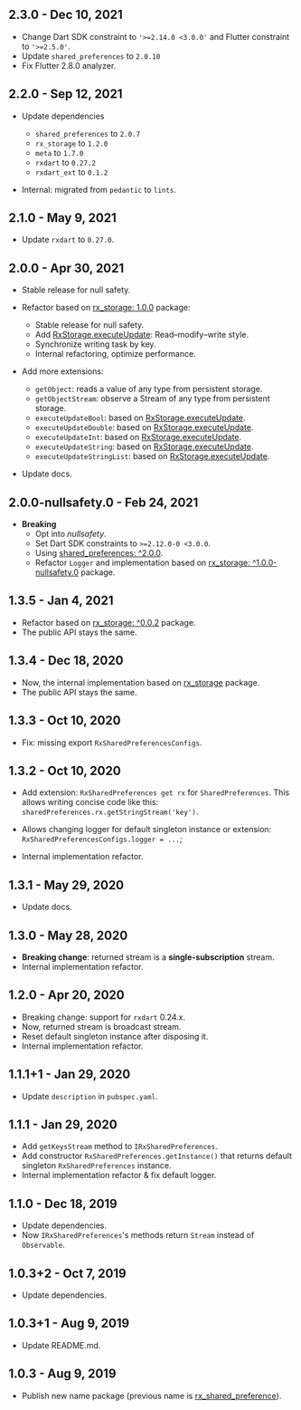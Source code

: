 ## 2.3.0 - Dec 10, 2021

-   Change Dart SDK constraint to `'>=2.14.0 <3.0.0'` and Flutter constraint to `'>=2.5.0'`.
-   Update `shared_preferences` to `2.0.10`
-   Fix Flutter 2.8.0 analyzer.

## 2.2.0 - Sep 12, 2021

-   Update dependencies
    -   `shared_preferences` to `2.0.7`
    -   `rx_storage` to `1.2.0`
    -   `meta` to `1.7.0`
    -   `rxdart` to `0.27.2`
    -   `rxdart_ext` to `0.1.2`

-   Internal: migrated from `pedantic` to `lints`.

## 2.1.0 - May 9, 2021

-   Update `rxdart` to `0.27.0`.

## 2.0.0 - Apr 30, 2021

-   Stable release for null safety.

-   Refactor based on [rx_storage: 1.0.0](https://pub.dev/packages/rx_storage/versions/1.0.0) package:
    -   Stable release for null safety.
    -   Add [RxStorage.executeUpdate](https://pub.dev/documentation/rx_storage/latest/rx_storage/RxStorage/executeUpdate.html): Read–modify–write style.
    -   Synchronize writing task by key.
    -   Internal refactoring, optimize performance.

-   Add more extensions:
    -   `getObject`: reads a value of any type from persistent storage.
    -   `getObjectStream`: observe a Stream of any type from persistent storage.
    -   `executeUpdateBool`: based on [RxStorage.executeUpdate](https://pub.dev/documentation/rx_storage/latest/rx_storage/RxStorage/executeUpdate.html).
    -   `executeUpdateDouble`: based on [RxStorage.executeUpdate](https://pub.dev/documentation/rx_storage/latest/rx_storage/RxStorage/executeUpdate.html).
    -   `executeUpdateInt`: based on [RxStorage.executeUpdate](https://pub.dev/documentation/rx_storage/latest/rx_storage/RxStorage/executeUpdate.html).
    -   `executeUpdateString`: based on [RxStorage.executeUpdate](https://pub.dev/documentation/rx_storage/latest/rx_storage/RxStorage/executeUpdate.html).
    -   `executeUpdateStringList`: based on [RxStorage.executeUpdate](https://pub.dev/documentation/rx_storage/latest/rx_storage/RxStorage/executeUpdate.html).

-   Update docs.

## 2.0.0-nullsafety.0 - Feb 24, 2021

-   **Breaking**
    -   Opt into _nullsafety_.
    -   Set Dart SDK constraints to `>=2.12.0-0 <3.0.0`.
    -   Using [shared_preferences: ^2.0.0](https://pub.dev/packages/shared_preferences/versions/2.0.0).
    -   Refactor `Logger` and implementation based on [rx_storage: ^1.0.0-nullsafety.0](https://pub.dev/packages/rx_storage/versions/1.0.0-nullsafety.0) package.

## 1.3.5 - Jan 4, 2021

-   Refactor based on [rx_storage: ^0.0.2](https://pub.dev/packages/rx_storage/versions/0.0.2) package.
-   The public API stays the same.

## 1.3.4 - Dec 18, 2020

-   Now, the internal implementation based on [rx_storage](https://pub.dev/packages/rx_storage/versions/0.0.1) package.
-   The public API stays the same.

## 1.3.3 - Oct 10, 2020

-   Fix: missing export `RxSharedPreferencesConfigs`.

## 1.3.2 - Oct 10, 2020

-   Add extension: `RxSharedPreferences get rx` for `SharedPreferences`.
    This allows writing concise code like this: `sharedPreferences.rx.getStringStream('key')`.

-   Allows changing logger for default singleton instance or extension: `RxSharedPreferencesConfigs.logger = ...`;

-   Internal implementation refactor.

## 1.3.1 - May 29, 2020

-   Update docs.

## 1.3.0 - May 28, 2020

-   **Breaking change**: returned stream is a **single-subscription** stream.
-   Internal implementation refactor.

## 1.2.0 - Apr 20, 2020

-   Breaking change: support for `rxdart` 0.24.x.
-   Now, returned stream is broadcast stream.
-   Reset default singleton instance after disposing it.
-   Internal implementation refactor.

## 1.1.1+1 - Jan 29, 2020

-   Update `description` in `pubspec.yaml`.

## 1.1.1 - Jan 29, 2020

-   Add `getKeysStream` method to `IRxSharedPreferences`.
-   Add constructor `RxSharedPreferences.getInstance()` that returns default singleton `RxSharedPreferences` instance.
-   Internal implementation refactor & fix default logger.

## 1.1.0 - Dec 18, 2019

-   Update dependencies.
-   Now `IRxSharedPreferences`'s methods return `Stream` instead of `Observable`.

## 1.0.3+2 - Oct 7, 2019

-   Update dependencies.

## 1.0.3+1 - Aug 9, 2019

-   Update README.md.

## 1.0.3 - Aug 9, 2019

-   Publish new name package (previous name is [rx_shared_preference](https://pub.dev/packages/rx_shared_preference)).

